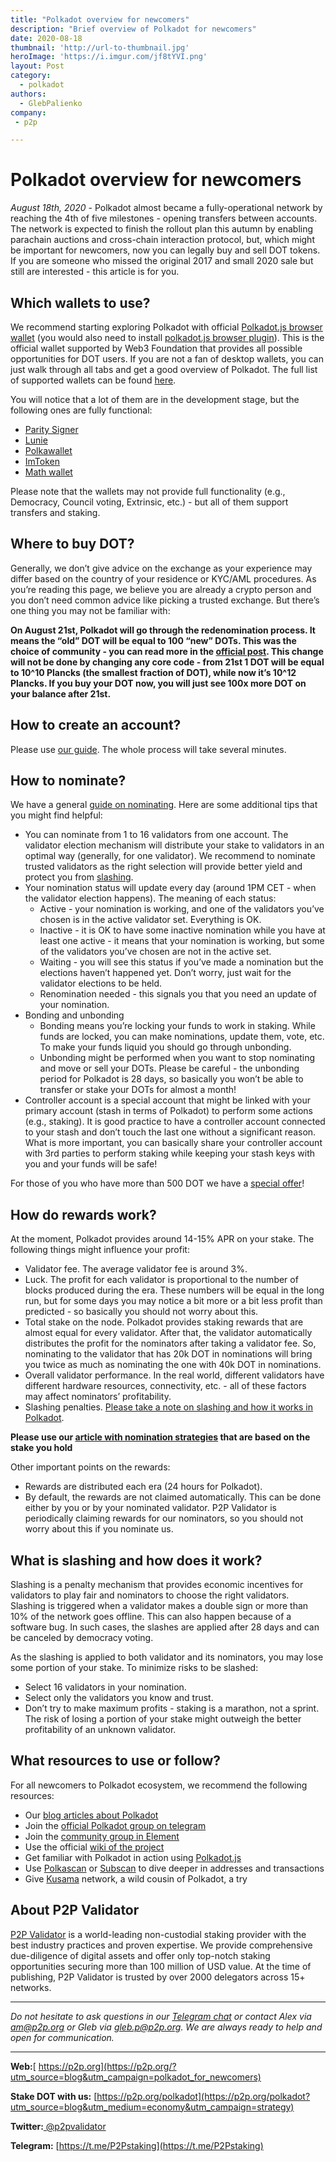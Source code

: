 ```yaml
---
title: "Polkadot overview for newcomers"
description: "Brief overview of Polkadot for newcomers"
date: 2020-08-18
thumbnail: 'http://url-to-thumbnail.jpg'
heroImage: 'https://i.imgur.com/jf8tYVI.png'
layout: Post
category:
  - polkadot
authors:
  - GlebPalienko
company:
 - p2p

---
```


# Polkadot overview for newcomers

*August 18th, 2020* - Polkadot almost became a fully-operational network by reaching the 4th of five milestones - opening transfers between accounts. The network is expected to finish the rollout plan this autumn by enabling parachain auctions and cross-chain interaction protocol, but, which might be important for newcomers, now you can legally buy and sell DOT tokens. If you are someone who missed the original 2017 and small 2020 sale but still are interested - this article is for you.

## Which wallets to use?
We recommend starting exploring Polkadot with official [Polkadot.js browser wallet](https://polkadot.js.org/apps/#/accounts) (you would also need to install [polkadot.js browser plugin](https://github.com/polkadot-js/extension)). This is the official wallet supported by Web3 Foundation that provides all possible opportunities for DOT users. If you are not a fan of desktop wallets, you can just walk through all tabs and get a good overview of Polkadot. The full list of supported wallets can be found [here](https://wiki.polkadot.network/docs/en/build-wallets). 


You will notice that a lot of them are in the development stage, but the following ones are fully functional:

- [Parity Signer](https://www.parity.io/signer/)
- [Lunie](https://lunie.io/)
- [Polkawallet](https://polkawallet.io/)
- [ImToken](https://token.im/)
- [Math wallet](https://www.mathwallet.org/polkadot-wallet/en/)

Please note that the wallets may not provide full functionality (e.g., Democracy, Council voting, Extrinsic, etc.) - but all of them support transfers and staking.

## Where to buy DOT?
Generally, we don’t give advice on the exchange as your experience may differ based on the country of your residence or KYC/AML procedures. As you’re reading this page, we believe you are already a crypto person and you don’t need common advice like picking a trusted exchange. But there’s one thing you may not be familiar with:

**On August 21st, Polkadot will go through the redenomination process. It means the “old” DOT will be equal to 100 “new” DOTs. This was the choice of community - you can read more in the [official post](https://polkadot.network/the-results-are-in/). This change will not be done by changing any core code - from 21st 1 DOT will be equal to 10^10 Plancks (the smallest fraction of DOT), while now it’s 10^12 Plancks. If you buy your DOT now, you will just see 100x more DOT on your balance after 21st.** 

## How to create an account?
Please use [our guide](https://economy.p2p.org/create-account-in-polkadot-network). The whole process will take several minutes.

## How to nominate?
We have a general [guide on nominating](https://economy.p2p.org/polkadot-nomination-guide). Here are some additional tips that you might find helpful:
- You can nominate from 1 to 16 validators from one account. The validator election mechanism will distribute your stake to validators in an optimal way (generally, for one validator). We recommend to nominate trusted validators as the right selection will provide better yield and protect you from [slashing](#what-is-slashing-and-how-does-it-work). 
- Your nomination status will update every day (around 1PM CET - when the validator election happens). The meaning of each status:
	* Active - your nomination is working, and one of the validators you’ve chosen is in the active validator set. Everything is OK.
	* Inactive - it is OK to have some inactive nomination while you have at least one active - it means that your nomination is working, but some of the validators you’ve chosen are not in the active set. 
	* Waiting - you will see this status if you’ve made a nomination but the elections haven’t happened yet. Don’t worry, just wait for the validator elections to be held.
	* Renomination needed - this signals you that you need an update of your nomination.
- Bonding and unbonding
	* Bonding means you’re locking your funds to work in staking. While funds are locked, you can make nominations, update them, vote, etc. To make your funds liquid you should go through unbonding.
	* Unbonding might be performed when you want to stop nominating and move or sell your DOTs. Please be careful - the unbonding period for Polkadot is 28 days, so basically you won’t be able to transfer or stake your DOTs for almost a month!
- Controller account is a special account that might be linked with your primary account (stash in terms of Polkadot) to perform some actions (e.g., staking). It is good practice to have a controller account connected to your stash and don’t touch the last one without a significant reason. What is more important, you can basically share your controller account with 3rd parties to perform staking while keeping your stash keys with you and your funds will be safe!

For those of you who have more than 500 DOT we have a [special offer](https://economy.p2p.org/polkadot-nomination-strategies/#p2p-validator-special-offer)! 

## How do rewards work?
At the moment, Polkadot provides around 14-15% APR on your stake. The following things might influence your profit:
- Validator fee. The average validator fee is around 3%.
- Luck. The profit for each validator is proportional to the number of blocks produced during the era. These numbers will be equal in the long run, but for some days you may notice a bit more or a bit less profit than predicted - so basically you should not worry about this.
- Total stake on the node. Polkadot provides staking rewards that are almost equal for every validator. After that, the validator automatically distributes the profit for the nominators after taking a validator fee. So, nominating to the validator that has 20k DOT in nominations will bring you twice as much as nominating the one with 40k DOT in nominations.
- Overall validator performance. In the real world, different validators have different hardware resources, connectivity, etc. - all of these factors may affect nominators’ profitability.
- Slashing penalties. [Please take a note on slashing and how it works in Polkadot](#what-is-slashing-and-how-does-it-work).

**Please use our [article with nomination strategies](https://economy.p2p.org/polkadot-nomination-strategies) that are based on the stake you hold** 

Other important points on the rewards:
- Rewards are distributed each era (24 hours for Polkadot).
- By default, the rewards are not claimed automatically. This can be done either by you or by your nominated validator. P2P Validator is periodically claiming rewards for our nominators, so you should not worry about this if you nominate us.

## What is slashing and how does it work?
Slashing is a penalty mechanism that provides economic incentives for validators to play fair and nominators to choose the right validators. Slashing is triggered when a validator makes a double sign or more than 10% of the network goes offline. This can also happen because of a software bug. In such cases, the slashes are applied after 28 days and can be canceled by democracy voting.

As the slashing is applied to both validator and its nominators, you may lose some portion of your stake. To minimize risks to be slashed:
- Select 16 validators in your nomination.
- Select only the validators you know and trust.
- Don’t try to make maximum profits - staking is a marathon, not a sprint. The risk of losing a portion of your stake might outweigh the better profitability of an unknown validator.

## What resources to use or follow?
For all newcomers to Polkadot ecosystem, we recommend the following resources: 
- Our [blog articles about Polkadot](https://economy.p2p.org/category/polkadot/)
- Join the [official Polkadot group on telegram](https://t.me/PolkadotOfficial)
- Join the [community group in Element](https://matrix.to/#/!FdCojkeGzZLSEoiecf:web3.foundation?via=matrix.parity.io&via=matrix.org&via=web3.foundation)
- Use the official [wiki of the project](https://wiki.polkadot.network/docs/en/getting-started)
- Get familiar with Polkadot in action using [Polkadot.js](https://polkadot.js.org/apps/#/accounts)
- Use [Polkascan](https://polkascan.io/polkadot) or [Subscan](https://www.subscan.io/) to dive deeper in addresses and transactions
- Give [Kusama](https://kusama.network/) network, a wild cousin of Polkadot, a try 


## About P2P Validator
[P2P Validator](https://p2p.org/?utm_source=blog&utm_campaign=polkadot_for_newcomers) is a world-leading non-custodial staking provider with the best industry practices and proven expertise. We provide comprehensive due-diligence of digital assets and offer only top-notch staking opportunities securing more than 100 million of USD value. At the time of publishing, P2P Validator is trusted by over 2000 delegators across 15+ networks.

------

*Do not hesitate to ask questions in our [Telegram chat](https://t.me/P2Pstaking) or contact Alex via am@p2p.org or Gleb via gleb.p@p2p.org. We are always ready to help and open for communication.*

------

**Web:**[ https://p2p.org](https://p2p.org/?utm_source=blog&utm_campaign=polkadot_for_newcomers)

**Stake DOT with us:** [https://p2p.org/polkadot](https://p2p.org/polkadot?utm_source=blog&utm_medium=economy&utm_campaign=strategy)

**Twitter:**[ @p2pvalidator](https://twitter.com/p2pvalidator)

**Telegram:** [https://t.me/P2Pstaking](https://t.me/P2Pstaking)